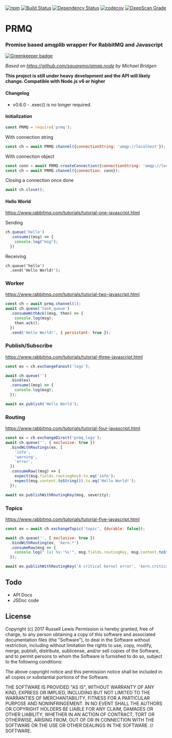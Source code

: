 [![npm](https://img.shields.io/npm/v/prmq.svg)](https://www.npmjs.com/package/prmq)
[![Build Status](https://travis-ci.org/Russe11/prmq.svg?branch=master)](https://travis-ci.org/Russe11/prmq)
[![Dependency Status](https://gemnasium.com/badges/github.com/Russe11/prmq.svg)](https://gemnasium.com/github.com/Russe11/prmq)
[![codecov](https://codecov.io/gh/Russe11/prmq/branch/master/graph/badge.svg)](https://codecov.io/gh/Russe11/prmq)
[![DeepScan Grade](https://deepscan.io/api/projects/461/branches/710/badge/grade.svg)](https://deepscan.io/dashboard/#view=project&pid=461&bid=710)

# PRMQ
### Promise based amqplib wrapper For RabbitMQ and Javascript

[![Greenkeeper badge](https://badges.greenkeeper.io/Russe11/prmq.svg)](https://greenkeeper.io/)

 *Based on https://github.com/squaremo/amqp.node by Michael Bridgen*

**This project is still under heavy development and the API will likely change.
Compatible with Node.js v6 or higher**

#### Changelog 

 * v0.6.0 - .exec() is no longer required.


#### Initialization

``` Javascript 
const PRMQ = require('prmq');
```

With connection string
``` Javascript
const ch = await PRMQ.channel({connectionString: 'amqp://localhost'});
```

With connection object
``` Javascript
const conn = await PRMQ.createConnection({connectionString: 'amqp://localhost' });
const ch = await PRMQ.channel({connection: conn});
```

Closing a connection once done
``` Javascript 
await ch.close();
```



#### Hello World
https://www.rabbitmq.com/tutorials/tutorial-one-javascript.html

Sending
``` Javascript
ch.queue('hello')
  .consume((msg) => {
    console.log("msg");
  })
```

Receiving
```
ch.queue('hello')
  .send('Hello World!');
```

### Worker

https://www.rabbitmq.com/tutorials/tutorial-two-javascript.html

``` Javascript
const ch = await prmq.channel(1);
await ch.queue('task_queue')
  .consumeWithAck((msg, then) => {
    console.log(msg);
    then.ack();
  })
  .send('Hello World!', { persistant: true });
```

### Publish/Subscribe
https://www.rabbitmq.com/tutorials/tutorial-three-javascript.html

``` Javascript
const ex = ch.exchangeFanout('logs');

await ch.queue('')
  .bind(ex)
  .consume((msg) => {
    console.log(msg);
  });

await ex.publish('Hello World');

```

### Routing
https://www.rabbitmq.com/tutorials/tutorial-four-javascript.html

``` Javascript
const ex = ch.exchangeDirect('prmq_logs');
await ch.queue('', { exclusive: true })
  .bindWithRoutings(ex, [
    'info',
    'warning',
    'error',
  ])
  .consumeRaw((msg) => {
    expect(msg.fields.routingKey).to.eq('info');
    expect(msg.content.toString()).to.eq('Hello World!');
  });

await ex.publishWithRoutingKey(msg, severity);
```

### Topics
https://www.rabbitmq.com/tutorials/tutorial-five-javascript.html

``` Javascript
const ex = await ch.exchangeTopic('topic', {durable: false});

await ch.queue('', { exclusive: true })
  .bindWithRouting(ex, 'kern.*')
  .consumeRaw(msg => {
    console.log(" [x] %s:'%s'", msg.fields.routingKey, msg.content.toString());
  });

await ex.publishWithRoutingKey('A critical kernel error', 'kern.critical');

```

## Todo
* API Docs
* JSDoc code

## License

Copyright (c) 2017 Russell Lewis
Permission is hereby granted, free of charge, to any person obtaining a copy
of this software and associated documentation files (the "Software"), to deal
in the Software without restriction, including without limitation the rights
to use, copy, modify, merge, publish, distribute, sublicense, and/or sell
copies of the Software, and to permit persons to whom the Software is
furnished to do so, subject to the following conditions:

 The above copyright notice and this permission notice shall be included in all
copies or substantial portions of the Software.


THE SOFTWARE IS PROVIDED "AS IS", WITHOUT WARRANTY OF ANY KIND, EXPRESS OR
IMPLIED, INCLUDING BUT NOT LIMITED TO THE WARRANTIES OF MERCHANTABILITY,
FITNESS FOR A PARTICULAR PURPOSE AND NONINFRINGEMENT. IN NO EVENT SHALL THE
AUTHORS OR COPYRIGHT HOLDERS BE LIABLE FOR ANY CLAIM, DAMAGES OR OTHER
LIABILITY, WHETHER IN AN ACTION OF CONTRACT, TORT OR OTHERWISE, ARISING FROM,
OUT OF OR IN CONNECTION WITH THE SOFTWARE OR THE USE OR OTHER DEALINGS IN THE
SOFTWARE.
// SOFTWARE.
